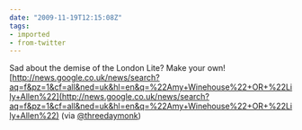 ```yaml
---
date: "2009-11-19T12:15:08Z"
tags:
- imported
- from-twitter
---
```

Sad about the demise of the London Lite? Make your own! [http://news.google.co.uk/news/search?aq=f&pz=1&cf=all&ned=uk&hl=en&q=%22Amy+Winehouse%22+OR+%22Lily+Allen%22](http://news.google.co.uk/news/search?aq=f&pz=1&cf=all&ned=uk&hl=en&q=%22Amy+Winehouse%22+OR+%22Lily+Allen%22) \(via [@threedaymonk](/twitter/#/threedaymonk))
